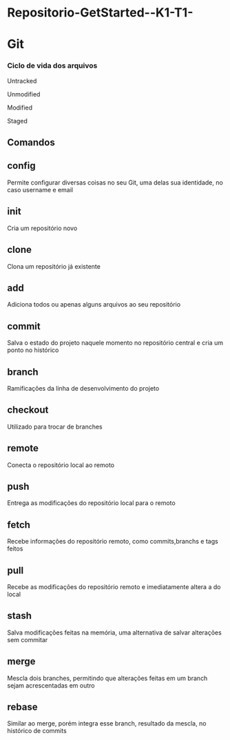 # Repositorio-GetStarted--K1-T1-

# Git

### Ciclo de vida dos arquivos

Untracked

Unmodified

Modified

Staged

## Comandos

## config

Permite configurar diversas coisas no seu Git, uma delas sua identidade, no caso username e email 

## init

Cria um repositório novo

## clone

Clona um repositório já existente

## add

Adiciona todos ou apenas alguns arquivos ao seu repositório 

## commit

Salva o estado do projeto naquele momento no repositório central e cria um ponto no histórico

## branch

Ramificações da linha de desenvolvimento do projeto

## checkout

Utilizado para trocar de branches

## remote

Conecta o repositório local ao remoto

## push

Entrega as modificações do repositório local para o remoto

## fetch

Recebe informações do repositório remoto, como commits,branchs e tags feitos

## pull

Recebe as modificações do repositório remoto e imediatamente altera a do local

## stash

Salva modificações feitas na memória, uma alternativa de salvar alterações sem commitar

## merge

Mescla dois branches, permitindo que alterações feitas em um branch sejam acrescentadas em outro

## rebase

Similar ao merge, porém integra esse branch, resultado da mescla, no histórico de commits
